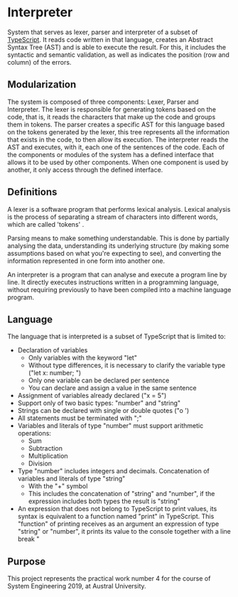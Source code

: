 # Interpreter
System that serves as lexer, parser and interpreter of a subset of [TypeScript](https://www.typescriptlang.org). 
It reads code written in that language, creates an Abstract Syntax Tree (AST) and is able to execute the result. 
For this, it includes the syntactic and semantic validation, as well as indicates the position (row and column) of the errors.

## Modularization
The system is composed of three components: Lexer, Parser and Interpreter. The lexer is responsible for generating tokens
based on the code, that is, it reads the characters that make up the code and groups them in tokens. The parser creates a 
specific AST for this language based on the tokens generated by the lexer, this tree represents all the information that 
exists in the code, to then allow its execution. The interpreter reads the AST and executes, with it, each one of the 
sentences of the code. Each of the components or modules of the system has a defined interface that allows it to be used 
by other components. When one component is used by another, it only access through the defined interface.

## Definitions
A lexer is a software program that performs lexical analysis. Lexical analysis is the process of separating a stream of 
characters into different words, which are called 'tokens' .

Parsing means to make something understandable. This is done by partially analysing the data, 
understanding its underlying structure (by making some assumptions based on what you're expecting to see), and converting 
the information represented in one form into another one.

An interpreter is a program that can analyse and execute a program line by line. It directly executes instructions written 
in a programming language, without requiring previously to have been compiled into a machine language program.

## Language
The language that is interpreted is a subset of TypeScript that is limited to:
* Declaration of variables
  * Only variables with the keyword "let"
  * Without type differences, it is necessary to clarify the variable type ("let x: number; ")
  * Only one variable can be declared per sentence
  * You can declare and assign a value in the same sentence
* Assignment of variables already declared ("x = 5")
* Support only of two basic types: "number" and "string"
* Strings can be declared with single or double quotes ("o ')
* All statements must be terminated with ";"
* Variables and literals of type "number" must support arithmetic operations:
  * Sum
  * Subtraction
  * Multiplication
  * Division
* Type "number" includes integers and decimals. Concatenation of variables and literals of type "string"
  * With the "+" symbol
  * This includes the concatenation of "string" and "number", if the expression includes both types the result is "string"
* An expression that does not belong to TypeScript to print values, its syntax is equivalent to a function named "print" 
in TypeScript. This "function" of printing receives as an argument an expression of type "string" or "number", it prints 
its value to the console together with a line break "

## Purpose
This project represents the practical work number 4 for the course of System Engineering 2019, at Austral University.
